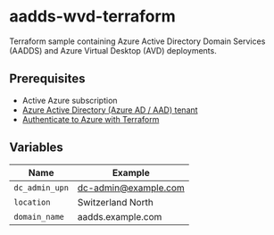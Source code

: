 # aadds-wvd-terraform

Terraform sample containing Azure Active Directory Domain Services (AADDS) and Azure Virtual Desktop (AVD) deployments.

## Prerequisites

- Active Azure subscription
- [Azure Active Directory (Azure AD / AAD) tenant](https://docs.microsoft.com/en-us/azure/active-directory/develop/quickstart-create-new-tenant)
- [Authenticate to Azure with Terraform](https://registry.terraform.io/providers/hashicorp/azurerm/latest/docs#authenticating-to-azure)

## Variables

| Name           | Example              |
| -------------- | -------------------- |
| `dc_admin_upn` | dc-admin@example.com |
| `location`     | Switzerland North    |
| `domain_name`  | aadds.example.com    |
